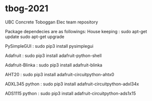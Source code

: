 # tbog-2021
UBC Concrete Toboggan Elec team repository

Package dependecies are as followings:
House keeping	 : sudo apt-get update
		   		   sudo apt-get upgrade
				   
PySimpleGUI	 	 : sudo pip3 install pysimplegui

Adafruit 	 	 : sudo pip3 install adafruit-python-shell

Adafruit-Blinka	 : sudo pip3 install adafruit-blinka

AHT20			 : sudo pip3 install adafruit-circuitpython-ahtx0

ADXL345 python	 : sudo pip3 install adafruit-circuitpython-adxl34x

ADS1115 python	 : sudo pip3 install adafruit-circuitpython-ads1x15

